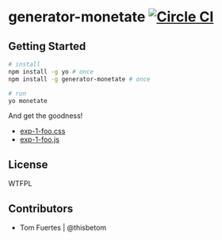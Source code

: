 # generator-monetate [![Circle CI](https://circleci.com/gh/clearhead/generator-monetate.svg?style=svg)](https://circleci.com/gh/clearhead/generator-monetate)

## Getting Started

```bash
# install
npm install -g yo # once
npm install -g generator-monetate # once

# run
yo monetate
```

And get the goodness!

<!-- ![](https://i.clrhd.me/i/tf/2015-03-17_16-02-31.png) -->

* [exp-1-foo.css](https://github.com/clearhead/generator-monetate/tree/master/exp-1-foo/exp-1-foo.css)
* [exp-1-foo.js](https://github.com/clearhead/generator-monetate/tree/master/exp-1-foo/exp-1-foo.js)

## License

WTFPL

## Contributors

* Tom Fuertes | @thisbetom
